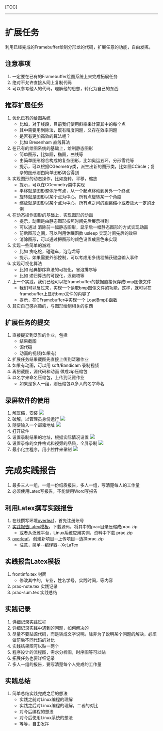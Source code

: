 [TOC]

---
# 扩展任务 
利用已经完成的Framebuffer绘制分形龙的代码，扩展任意的功能，自由发挥。

## 注意事项
1. 一定要在已有的Framebuffer绘图系统上来完成拓展任务
2. 绝对不允许直接从网上复制代码
3. 可以参考他人的代码，理解他的思想，转化为自己的东西 

## 推荐扩展任务
1. 优化已有的绘图系统
   - 比如，对于线段，目前我们使用斜率来计算其中的每个点
   - 其中需要用到除法，既有精度问题，又存在效率问题
   - 是否有更加高效的算法呢？
   - 比如 Bresenham 直线算法
2. 在已有的绘图系统的基础上，绘制静态图形
   - 简单图形，比如圆，椭圆，曲线等 
   - 由简单图形综合构成的复杂图形，比如奥运五环，分形雪花等 
   - 提示，可以根据CGeometry类，派生出新的图形类，比如圆CCircle；复杂的图形则由简单图形耦合得到 
3. 实现图形的动态操作，比如旋转，平移，缩放
   - 提示，可以在CGeometry类中实现 
   - 平移就是图形整体所有点，从一个起点移动到另外一个终点
   - 旋转就是图形以某个点为中心，所有点旋转某一个角度
   - 缩放就是图形以某个点为中心，所有点之间的距离缩小或者放大一定的比例 
4. 在动态操作图形的基础上，实现图形的动画
   - 提示，动画是由静态图形按照时间先后展示得到
   - 可以通过 消除前一幅静态图形，显示后一幅静态图形的方式实现动画
   - 前后图形之间，可以利用休眠函数 usleep 实现时间先后的效果
   - 消除图形，可以通过把图形的颜色设置成黑色来实现 
5. 实现一些简单的游戏
   - 比如 贪吃蛇，碰碰车，泡泡龙等 
   - 提示，如果需要外部控制，可以考虑用多线程捕获键盘输入事件 
6. 实现可视化算法 
   - 比如 经典排序算法的可视化，冒泡排序等
   - 比如 递归算法的可视化，汉诺塔等 
7. 上一个实践，我们已经可以把framebuffer的数据直接保存成bmp图像文件
   - 我们可以反过来，实现一个读取bmp图像文件的功能，这样，就可以在framebuffer上显示bmp文件的内容了
   - 提示，在CFramebuffer中实现一个 LoadBmp()函数 
8. 其它自己感兴趣的，与图形绘制相关的东西 

## 扩展任务的提交
1. 直接提交到泛雅的作业，包括
   - 结果截图
   - 源代码
   - 动画的视频(如果有)
2. 扩展任务结果截图先直接上传到泛雅作业
3. 如果有动画，可以用 soft/Bandicam 录制视频
4. 再把截图，源代码和动画 做成zip压缩包
5. 以名字来命名压缩包，上传到泛雅作业
   - 如果是多人一组，则压缩包以多人的名字命名

## 录屏软件的使用
1. 解压缩，安装
   ![](fig/2023-10-29-14-47-37.png)
2. 破解，以管理员身份运行
   ![](fig/2023-10-29-14-46-49.png)
3. 随便输入一个邮箱地址
   ![](fig/2023-10-29-14-48-35.png)
4. 打开软件
5. 设置录制结果的地址，根据实际情况设置
   ![](fig/2023-10-29-14-50-02.png)
6. 设置录像的文件格式和视频的品质，全屏录制
   ![](fig/2023-10-29-14-51-37.png)
7. 最小化主程序，用小控件来录制
   ![](fig/2023-10-29-14-55-17.png)
   


# 完成实践报告
1. 最多三人一组，一组一份纸质报告，多人一组，写清楚每人的工作量
2. 必须使用Latex写报告，不能使用Word写报告

## 利用Latex撰写实践报告
1. 在线撰写环境[overleaf](https://cn.overleaf.com/)，首先注册账号
2. [实践报告Latex模板](https://gitee.com/yeyunxiaopan/zsc-cs-latex-prac)，下载源码，将其中的prac目录压缩成prac.zip
   - 或者从泛雅平台，Linux系统应用实训，资料中下载 prac.zip
3. [overleaf](https://cn.overleaf.com/)，创建新项目--上传项目--选择prac.zip
   - 注意，菜单--编译器--XeLaTex

## 实践报告Latex模板
1. frontinfo.tex 封面 
   - 修改其中的，专业，姓名学号，实践时间，等内容
2. prac-note.tex 实践记录 
3. prac-sum.tex 实践总结

## 实践记录 
1. 详细记录实践过程
2. 详细记录实践中遇到的问题，如何解决的
3. 尽量不要贴源代码，而是转成文字说明。除非为了说明某个问题的解决，必须做前后不同代码的对比
4. 实践结果图可以贴一两个
5. 程序设计的流程图，需求分析图，时序图等可以贴
6. 拓展任务也要详细记录
7. 多人一组的报告，要写清楚每个人完成的工作量 


## 实践总结
1. 简单总结实践完成之后的想法
   - 实践之前对Linux编程的理解
   - 实践之后对Linux编程的理解，二者的对比
   - 对今后编程的想法
   - 对今后使用Linux系统的想法
   - 等等，自由发挥






